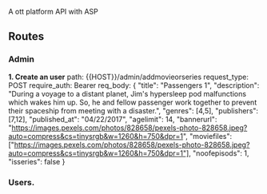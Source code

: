 A ott platform API with ASP



## Routes

### Admin
  **1. Create an user**
    path: {{HOST}}/admin/addmovieorseries
    request_type: POST
    require_auth: Bearer
    req_body: {
    "title": "Passengers 1",
    "description": "During a voyage to a distant planet, Jim's hypersleep pod malfunctions which wakes him up. So, he and fellow passenger work together to prevent their spaceship from meeting with a disaster.",
    "genres": [4,5],
    "publishers": [7,12],
    "published_at": "04/22/2017",
    "agelimit": 14,
    "bannerurl": "https://images.pexels.com/photos/828658/pexels-photo-828658.jpeg?auto=compress&cs=tinysrgb&w=1260&h=750&dpr=1",
    "moviefiles": ["https://images.pexels.com/photos/828658/pexels-photo-828658.jpeg?auto=compress&cs=tinysrgb&w=1260&h=750&dpr=1"],
    "noofepisods": 1,
    "isseries": false
}

### Users.
